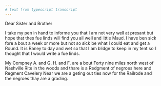 ```yaml
---
# text from typescript transcript
---
```

Dear Sister and Brother

I take my pen in hand to informe you that I am not very well at presant but hope that thes fue linds will find you all well and little Maud. I have ben sick fore a bout a week or more but not so sick be what I could eat and get a Round. It is Raney to day and wet so that I am blidge to keep in my tent so I thought that I would write a fue linds. 

My Compney A. and G. H. and F. are a bout Forty nine miles north west of Nashville Rite in the woods and thare is a Redgment of negroes here and Regment Cavelery Near  we are a geting out ties now for the Railrode and the negroes thay are a grading.